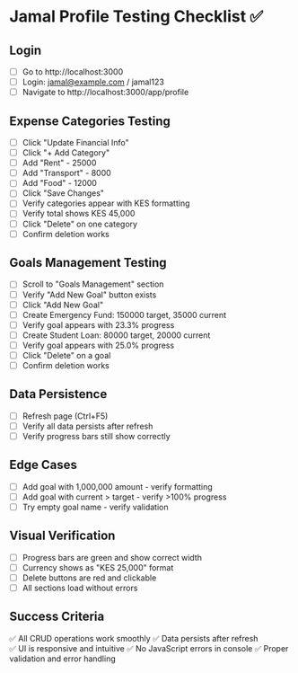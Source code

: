 # Jamal Profile Testing Checklist ✅

## Login
- [ ] Go to http://localhost:3000
- [ ] Login: jamal@example.com / jamal123
- [ ] Navigate to http://localhost:3000/app/profile

## Expense Categories Testing
- [ ] Click "Update Financial Info"
- [ ] Click "+ Add Category" 
- [ ] Add "Rent" - 25000
- [ ] Add "Transport" - 8000  
- [ ] Add "Food" - 12000
- [ ] Click "Save Changes"
- [ ] Verify categories appear with KES formatting
- [ ] Verify total shows KES 45,000
- [ ] Click "Delete" on one category
- [ ] Confirm deletion works

## Goals Management Testing  
- [ ] Scroll to "Goals Management" section
- [ ] Verify "Add New Goal" button exists
- [ ] Click "Add New Goal"
- [ ] Create Emergency Fund: 150000 target, 35000 current
- [ ] Verify goal appears with 23.3% progress
- [ ] Create Student Loan: 80000 target, 20000 current  
- [ ] Verify goal appears with 25.0% progress
- [ ] Click "Delete" on a goal
- [ ] Confirm deletion works

## Data Persistence
- [ ] Refresh page (Ctrl+F5)
- [ ] Verify all data persists after refresh
- [ ] Verify progress bars still show correctly

## Edge Cases
- [ ] Add goal with 1,000,000 amount - verify formatting
- [ ] Add goal with current > target - verify >100% progress
- [ ] Try empty goal name - verify validation

## Visual Verification
- [ ] Progress bars are green and show correct width
- [ ] Currency shows as "KES 25,000" format
- [ ] Delete buttons are red and clickable
- [ ] All sections load without errors

## Success Criteria
✅ All CRUD operations work smoothly
✅ Data persists after refresh  
✅ UI is responsive and intuitive
✅ No JavaScript errors in console
✅ Proper validation and error handling